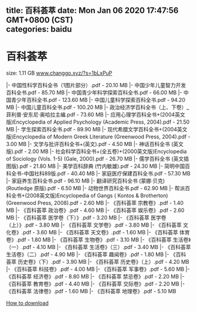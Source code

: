 
title: 百科荟萃
date: Mon Jan 06 2020 17:47:56 GMT+0800 (CST)    
categories: baidu
---

# 百科荟萃
size: 1.11 GB
 www.changgo.xyz/?s=1bLxPuP
 
|- 中国性科学百科全书（1图片部分）.pdf - 20.10 MB
|- 中国少年儿童智力开发百科全书.pdf - 85.70 MB
|- 中国青少年科学探索百科全书.pdf - 66.00 MB
|- 中国青少年百科全书.pdf - 123.60 MB
|- 中国儿童科学探索百科全书.pdf - 94.20 MB
|- 中国儿童百科全书.pdf - 100.20 MB
|- 政治经济学百科全书（上、下卷）_菲利普·安东尼·奥哈拉主编.pdf - 73.60 MB
|- 应用心理学百科全书+(2004英文版)Encyclopedia of Applied Psychology (Academic Press, 2004).pdf - 21.50 MB
|- 学生探索百科全书.pdf - 89.90 MB
|- 现代希腊文学百科全书+(2004英文版)Encyclopedia of Modern Greek Literature (Greenwood Press, 2004).pdf - 3.00 MB
|- 文学与批评百科全书+(英文).pdf - 4.50 MB
|- 神话百科全书 (英文版).pdf - 2.00 MB
|- 社会科学百科全书+(全五卷)+(2000英文版)Encyclopedia of Sociology (Vols. 1-5) (Gale, 2000).pdf - 26.70 MB
|- 儒学百科全书 (英文插图版).pdf - 21.80 MB
|- 美学百科辞典 (竹内敏雄).pdf - 24.30 MB
|- 简明中国百科全书-中国社科89版.pdf - 40.40 MB
|- 家庭医疗保建百科全书.pdf - 57.30 MB
|- 家庭养生百科全书.pdf - 96.10 MB
|- 翻译研究百科全书 (蒙娜·贝克) (Routledge 原版).pdf - 6.50 MB
|- 动物世界百科全书.pdf - 62.90 MB
|- 帮派百科全书+(2008英文版)Encyclopedia of Gangs  ( Kontos & Brotherton) (Greenwood Press, 2008).pdf - 2.60 MB
|- 《百科荟萃  宗教卷》.pdf - 1.40 MB
|- 《百科荟萃  政治卷》.pdf - 4.60 MB
|- 《百科荟萃  娱乐卷》.pdf - 2.60 MB
|- 《百科荟萃  医学卷（下）》.pdf - 3.20 MB
|- 《百科荟萃  医学卷（上）》.pdf - 3.80 MB
|- 《百科荟萃  文学卷》.pdf - 3.80 MB
|- 《百科荟萃  文化卷》.pdf - 3.60 MB
|- 《百科荟萃  天文卷》.pdf - 1.60 MB
|- 《百科荟萃  体育卷》.pdf - 1.80 MB
|- 《百科荟萃  生物卷》.pdf - 3.10 MB
|- 《百科荟萃  生活卷》（一）.pdf - 4.10 MB
|- 《百科荟萃  生活卷》（三）.pdf - 3.40 MB
|- 《百科荟萃  生活卷》（二）.pdf - 4.90 MB
|- 《百科荟萃  趣闻卷》.pdf - 1.80 MB
|- 《百科荟萃  历史卷》（下）.pdf - 3.90 MB
|- 《百科荟萃  历史卷》（上）.pdf - 4.20 MB
|- 《百科荟萃  科技卷》.pdf - 4.00 MB
|- 《百科荟萃  军事卷》.pdf - 5.60 MB
|- 《百科荟萃  经济卷》.pdf - 8.80 MB
|- 《百科荟萃  禁忌卷》.pdf - 2.20 MB
|- 《百科荟萃  教育卷》.pdf - 4.40 MB
|- 《百科荟萃  交际卷》.pdf - 2.20 MB
|- 《百科荟萃  法律卷》.pdf - 1.60 MB
|- 《百科荟萃  地理卷》.pdf - 5.10 MB

[How to download](https://bpcam.bemobtrk.com/go/2ceec3aa-1ca2-46d6-b9ff-aaa5c184517c?jno=1561)